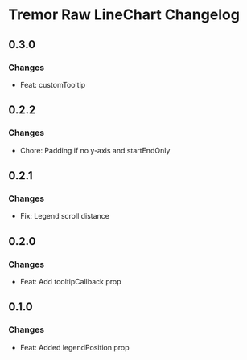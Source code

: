 # Tremor Raw LineChart Changelog

## 0.3.0

### Changes

- Feat: customTooltip

## 0.2.2

### Changes

- Chore: Padding if no y-axis and startEndOnly

## 0.2.1

### Changes

- Fix: Legend scroll distance

## 0.2.0

### Changes

- Feat: Add tooltipCallback prop

## 0.1.0

### Changes

- Feat: Added legendPosition prop
